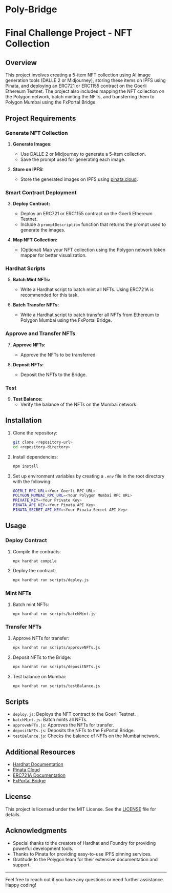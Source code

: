 # Poly-Bridge

# Final Challenge Project - NFT Collection

## Overview

This project involves creating a 5-item NFT collection using AI image generation tools (DALLE 2 or Midjourney), storing these items on IPFS using Pinata, and deploying an ERC721 or ERC1155 contract on the Goerli Ethereum Testnet. The project also includes mapping the NFT collection on the Polygon network, batch minting the NFTs, and transferring them to Polygon Mumbai using the FxPortal Bridge.

## Project Requirements

### Generate NFT Collection

1. **Generate Images:**
   - Use DALLE 2 or Midjourney to generate a 5-item collection.
   - Save the prompt used for generating each image.

2. **Store on IPFS:**
   - Store the generated images on IPFS using [pinata.cloud](https://pinata.cloud/).

### Smart Contract Deployment

3. **Deploy Contract:**
   - Deploy an ERC721 or ERC1155 contract on the Goerli Ethereum Testnet.
   - Include a `promptDescription` function that returns the prompt used to generate the images.

4. **Map NFT Collection:**
   - (Optional) Map your NFT collection using the Polygon network token mapper for better visualization.

### Hardhat Scripts

5. **Batch Mint NFTs:**
   - Write a Hardhat script to batch mint all NFTs. Using ERC721A is recommended for this task.

6. **Batch Transfer NFTs:**
   - Write a Hardhat script to batch transfer all NFTs from Ethereum to Polygon Mumbai using the FxPortal Bridge.

### Approve and Transfer NFTs

7. **Approve NFTs:**
   - Approve the NFTs to be transferred.

8. **Deposit NFTs:**
   - Deposit the NFTs to the Bridge.

### Test

9. **Test Balance:**
   - Verify the balance of the NFTs on the Mumbai network.

## Installation

1. Clone the repository:
    ```bash
    git clone <repository-url>
    cd <repository-directory>
    ```

2. Install dependencies:
    ```bash
    npm install
    ```

3. Set up environment variables by creating a `.env` file in the root directory with the following:
    ```bash
    GOERLI_RPC_URL=<Your Goerli RPC URL>
    POLYGON_MUMBAI_RPC_URL=<Your Polygon Mumbai RPC URL>
    PRIVATE_KEY=<Your Private Key>
    PINATA_API_KEY=<Your Pinata API Key>
    PINATA_SECRET_API_KEY=<Your Pinata Secret API Key>
    ```

## Usage

### Deploy Contract

1. Compile the contracts:
    ```bash
    npx hardhat compile
    ```

2. Deploy the contract:
    ```bash
    npx hardhat run scripts/deploy.js 
    ```

### Mint NFTs

1. Batch mint NFTs:
    ```bash
    npx hardhat run scripts/batchMint.js 
    ```

### Transfer NFTs

1. Approve NFTs for transfer:
    ```bash
    npx hardhat run scripts/approveNFTs.js 
    ```

2. Deposit NFTs to the Bridge:
    ```bash
    npx hardhat run scripts/depositNFTs.js 
    ```

3. Test balance on Mumbai:
    ```bash
    npx hardhat run scripts/testBalance.js 
    ```

## Scripts

- `deploy.js`: Deploys the NFT contract to the Goerli Testnet.
- `batchMint.js`: Batch mints all NFTs.
- `approveNFTs.js`: Approves the NFTs for transfer.
- `depositNFTs.js`: Deposits the NFTs to the FxPortal Bridge.
- `testBalance.js`: Checks the balance of NFTs on the Mumbai network.

## Additional Resources

- [Hardhat Documentation](https://hardhat.org/getting-started/)
- [Pinata Cloud](https://pinata.cloud/documentation)
- [ERC721A Documentation](https://github.com/chiru-labs/ERC721A)
- [FxPortal Bridge](https://docs.polygon.technology/docs/develop/l1-l2-communication/fx-portal/)

## License

This project is licensed under the MIT License. See the [LICENSE](LICENSE) file for details.

## Acknowledgments

- Special thanks to the creators of Hardhat and Foundry for providing powerful development tools.
- Thanks to Pinata for providing easy-to-use IPFS pinning services.
- Gratitude to the Polygon team for their extensive documentation and support.

---

Feel free to reach out if you have any questions or need further assistance. Happy coding!
